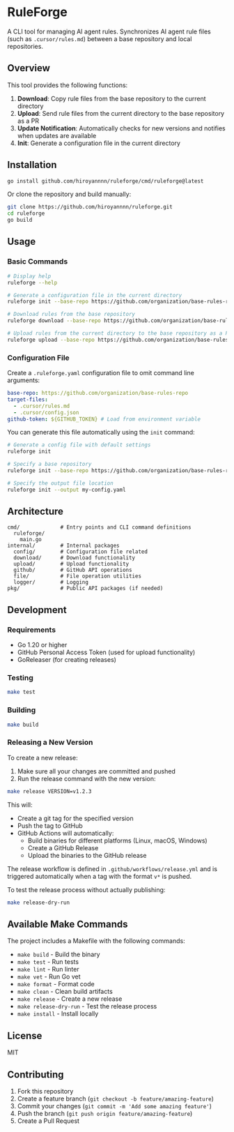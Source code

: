 # RuleForge

A CLI tool for managing AI agent rules. Synchronizes AI agent rule files (such as `.cursor/rules.md`) between a base repository and local repositories.

## Overview

This tool provides the following functions:

1. **Download**: Copy rule files from the base repository to the current directory
2. **Upload**: Send rule files from the current directory to the base repository as a PR
3. **Update Notification**: Automatically checks for new versions and notifies when updates are available
4. **Init**: Generate a configuration file in the current directory

## Installation

```bash
go install github.com/hiroyannnn/ruleforge/cmd/ruleforge@latest
```

Or clone the repository and build manually:

```bash
git clone https://github.com/hiroyannnn/ruleforge.git
cd ruleforge
go build
```

## Usage

### Basic Commands

```bash
# Display help
ruleforge --help

# Generate a configuration file in the current directory
ruleforge init --base-repo https://github.com/organization/base-rules-repo

# Download rules from the base repository
ruleforge download --base-repo https://github.com/organization/base-rules-repo

# Upload rules from the current directory to the base repository as a PR
ruleforge upload --base-repo https://github.com/organization/base-rules-repo --message "Update rules for my-project"
```

### Configuration File

Create a `.ruleforge.yaml` configuration file to omit command line arguments:

```yaml
base-repo: https://github.com/organization/base-rules-repo
target-files:
  - .cursor/rules.md
  - .cursor/config.json
github-token: ${GITHUB_TOKEN} # Load from environment variable
```

You can generate this file automatically using the `init` command:

```bash
# Generate a config file with default settings
ruleforge init

# Specify a base repository
ruleforge init --base-repo https://github.com/organization/base-rules-repo

# Specify the output file location
ruleforge init --output my-config.yaml
```

## Architecture

```
cmd/             # Entry points and CLI command definitions
  ruleforge/
    main.go
internal/        # Internal packages
  config/        # Configuration file related
  download/      # Download functionality
  upload/        # Upload functionality
  github/        # GitHub API operations
  file/          # File operation utilities
  logger/        # Logging
pkg/             # Public API packages (if needed)
```

## Development

### Requirements

- Go 1.20 or higher
- GitHub Personal Access Token (used for upload functionality)
- GoReleaser (for creating releases)

### Testing

```bash
make test
```

### Building

```bash
make build
```

### Releasing a New Version

To create a new release:

1. Make sure all your changes are committed and pushed
2. Run the release command with the new version:

```bash
make release VERSION=v1.2.3
```

This will:

- Create a git tag for the specified version
- Push the tag to GitHub
- GitHub Actions will automatically:
  - Build binaries for different platforms (Linux, macOS, Windows)
  - Create a GitHub Release
  - Upload the binaries to the GitHub release

The release workflow is defined in `.github/workflows/release.yml` and is triggered automatically when a tag with the format `v*` is pushed.

To test the release process without actually publishing:

```bash
make release-dry-run
```

## Available Make Commands

The project includes a Makefile with the following commands:

- `make build` - Build the binary
- `make test` - Run tests
- `make lint` - Run linter
- `make vet` - Run Go vet
- `make format` - Format code
- `make clean` - Clean build artifacts
- `make release` - Create a new release
- `make release-dry-run` - Test the release process
- `make install` - Install locally

## License

MIT

## Contributing

1. Fork this repository
2. Create a feature branch (`git checkout -b feature/amazing-feature`)
3. Commit your changes (`git commit -m 'Add some amazing feature'`)
4. Push the branch (`git push origin feature/amazing-feature`)
5. Create a Pull Request
